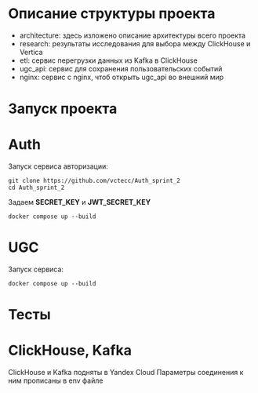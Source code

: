 # Описание структуры проекта

- architecture: здесь изложено описание архитектуры всего проекта
- research: результаты исследования для выбора между ClickHouse и Vertica
- etl: сервис перегрузки данных из Kafka в ClickHouse
- ugc_api: сервис для сохранения пользовательских событий
- nginx: сервис с nginx, чтоб открыть ugc_api во внешний мир

# Запуск проекта

# Auth

Запуск сервиса авторизации:

```shell
git clone https://github.com/vctecc/Auth_sprint_2
cd Auth_sprint_2
```
Задаем **SECRET_KEY** и **JWT_SECRET_KEY**
```
docker compose up --build
```

# UGC

Запуск сервиса:

```shell
docker compose up --build
```
# Тесты


# ClickHouse, Kafka

ClickHouse и Kafka подняты в Yandex Cloud
Параметры соединения к ним прописаны в env файле
